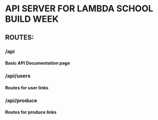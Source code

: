 # API SERVER FOR LAMBDA SCHOOL BUILD WEEK

## ROUTES:

### /api

#### Basic API Documentation page

### /api/users

#### Routes for user links

### /api/produce

#### Routes for produce links
